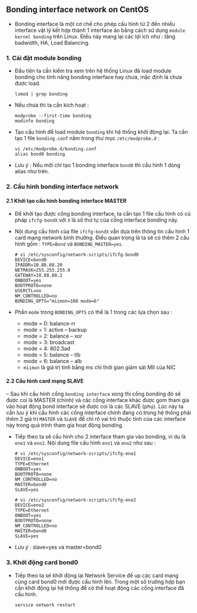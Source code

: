 ## Bonding interface network on CentOS

- Bonding interface là một cơ chế cho phép cấu hình từ 2 đến nhiều interface vật lý kết hợp thành 1 interface ảo bằng cách sử dụng `module kernel bonding` trên Linux. Điều này mang lại các lợi ích như : tăng badwidth, HA, Load Balancing.

### 1. Cài đặt module bonding

- Đầu tiên ta cần kiểm tra xem trên hệ thống Linux đã load module bonding cho tính năng bonding interface hay chưa, mặc định là chưa được load.
    ```
    lsmod | grep bonding
    ```
- Nếu chưa thì ta cần kích hoạt :
    ```
    modprobe --first-time bonding
    modinfo bonding
    ```
- Tạo cấu hính để load module `bonding` khi hệ thống khởi động lại. Ta cần tạo 1 file `bonding.conf` nằm trong thư mục `/etc/modprobe.d` :
    ```
    vi /etc/modprobe.d/bonding.conf
    alias bond0 bonding
    ```
- *Lưu ý* : Nếu mới chỉ tạo 1 bonding interface `bond0` thì cấu hình 1 dòng alias như trên.

### 2. Cấu hình bonding interface network

#### 2.1 Khởi tạo cấu hình bonding interface MASTER

- Để khởi tạo được cổng bonding interface, ta cần tạo 1 file cấu hình có cú pháp `ifcfg-bondX` với `X` là số thứ tự của cổng interface bonding này.
- Nội dung cấu hình của file `ifcfg-bondX` vẫn dựa trên thông tin cấu hình 1 card mạng network bình thường. Điều quan trọng là ta sẽ có thêm 2 cấu hình gồm : `TYPE=Bond` và `BONDING_MASTER=yes`.
    ```
    # vi /etc/sysconfig/network-scripts/ifcfg-bond0
    DEVICE=bond0
    IPADDR=10.88.88.20
    NETMASK=255.255.255.0
    GATEWAY=10.88.88.2
    ONBOOT=yes
    BOOTPROTO=none
    USERCTL=no
    NM_CONTROLLED=no
    BONDING_OPTS="miimon=100 mode=6"
    ```
- Phần `mode` trong `BONDING_OPTS` có thể là 1 trong các lựa chọn sau :

    - mode = 0: balance-rr
    - mode = 1: active – backup
    - mode = 2: balance – xor
    - mode = 3: broadcast
    - mode = 4: 802.3ad
    - mode = 5: balance – tlb
    - mode = 6: balance – alb
    - `miimon` là giá trị tính bằng ms chỉ thời gian giám sát MII của NIC

#### 2.2 Cấu hình card mạng SLAVE

– Sau khi cấu hình cổng `bonding interface` xong thì cổng bonding đó sẽ được coi là MASTER (chính) và các cổng interface khác được gom tham gia vào hoạt động bond interface sẽ được coi là các SLAVE (phụ). Lúc này ta cần lưu ý khi cấu hình các cổng interface chính đang có trong hệ thống phải thêm 2 giá trị `MASTER` và `SLAVE` để chỉ rõ vai trò thuộc tính của các interface này trong quá trình tham gia hoạt động bonding.
- Tiếp theo ta sẽ cấu hình cho 2 interface tham gia vào bonding, ví dụ là `eno1` và `eno2`. Nội dung file cấu hình `eno1` và `eno2` như sau :
    ```
    # vi /etc/sysconfig/network-scripts/ifcfg-eno1
    DEVICE=eno1
    TYPE=Ethernet
    ONBOOT=yes
    BOOTPROTO=none
    NM_CONTROLLED=no
    MASTER=bond0
    SLAVE=yes
    ```

    ```
    # vi /etc/sysconfig/network-scripts/ifcfg-eno2
    DEVICE=eno2
    TYPE=Ethernet
    ONBOOT=yes
    BOOTPROTO=none
    NM_CONTROLLED=no
    MASTER=bond0
    SLAVE=yes
    ```
- *Lưu ý* : slave=yes và master=bond0

### 3. Khởi động card bond0

- Tiếp theo ta sẽ khởi động lại Network Service để up các card mạng cùng card bond0 mới được cấu hình lên. Trong một số trường hợp bạn cần khởi động lại hệ thống để có thể hoạt động các cổng interface đã cấu hình.
    ```
    service network restart
    ```
